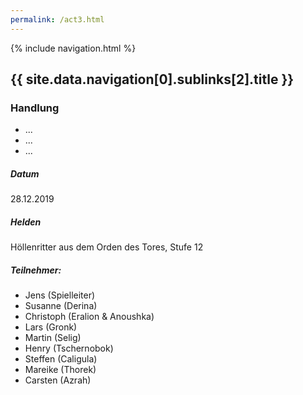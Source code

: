 ```yaml
---
permalink: /act3.html
---
```


{% include navigation.html %}

## {{ site.data.navigation[0].sublinks[2].title }}

### Handlung

* ...
* ...
* ...

##### Datum

28.12.2019

##### Helden

Höllenritter aus dem Orden des Tores, Stufe 12

##### Teilnehmer:

* Jens (Spielleiter)
* Susanne (Derina)
* Christoph (Eralion & Anoushka)
* Lars (Gronk)
* Martin (Selig)
* Henry (Tschernobok)
* Steffen (Caligula)
* Mareike (Thorek)
* Carsten (Azrah)
